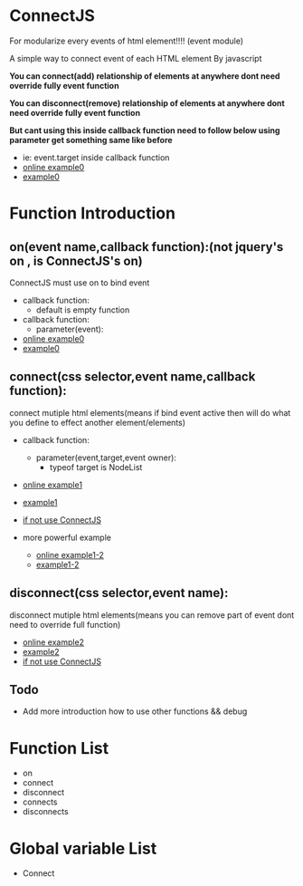 # ConnectJS

For modularize every events of html element!!!! (event module) 

A simple way to connect event of each HTML element By javascript  

**You can connect(add) relationship of elements at anywhere dont need override fully event function**

**You can disconnect(remove) relationship of elements at anywhere dont need override fully event function**

**But cant using this inside callback function need to follow below using parameter get something same like before**
  * ie: event.target inside callback function
  * [online example0](https://fitloss.github.io/ConnectJS-event-module/Example0.html)
  * [example0](https://github.com/FITLOSS/ConnectJS-event-module/blob/main/Example0.html)
# Function Introduction

## on(event name,callback function):(not jquery's on , is ConnectJS's on)
ConnectJS must use on to bind event
* callback function:
  * default is empty function
* callback function:
  * parameter(event):
* [online example0](https://fitloss.github.io/ConnectJS-event-module/Example0.html)
* [example0](https://github.com/FITLOSS/ConnectJS-event-module/blob/main/Example0.html)
## connect(css selector,event name,callback function):
connect mutiple html elements(means if bind event active then will do what you define to effect another element/elements)
* callback function:
  * parameter(event,target,event owner):
    * typeof target is NodeList
* [online example1](https://fitloss.github.io/ConnectJS-event-module/Example1.html)
* [example1](https://github.com/FITLOSS/ConnectJS-event-module/blob/main/Example1.html)
* [if not use ConnectJS](https://github.com/FITLOSS/ConnectJS-event-module/blob/main/Example1_NotUseConnect.html)

* more powerful example
  * [online example1-2](https://fitloss.github.io/ConnectJS-event-module/Example1-2.html)
  * [example1-2](https://github.com/FITLOSS/ConnectJS-event-module/blob/main/Example1-2.html)

## disconnect(css selector,event name):
disconnect mutiple html elements(means you can remove part of event dont need to override full function)
* [online example2](https://fitloss.github.io/ConnectJS-event-module/Example2.html)
* [example2](https://github.com/FITLOSS/ConnectJS-event-module/blob/main/Example2.html)
* [if not use ConnectJS](https://github.com/FITLOSS/ConnectJS-event-module/blob/main/Example2_NotUseConnect.html)

## Todo
* Add more introduction how to use other functions && debug
# Function List
* on
* connect
* disconnect
* connects
* disconnects
# Global variable List
* Connect
